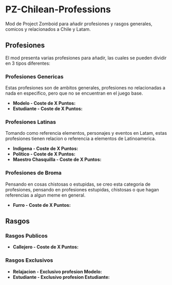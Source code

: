 # PZ-Chilean-Professions
Mod de Project Zomboid para añadir profesiones y rasgos generales, comicos y relacionados a Chile y Latam.

## Profesiones
El mod presenta varias profesiones para añadir, las cuales se pueden dividir en 3 tipos diferentes:

### Profesiones Genericas
Estas profesiones son de ambitos generales, profesiones no relacionadas a nada en especifico, pero que no se encuentran en el juego base.

* **Modelo - Coste de X Puntos:**
* **Estudiante - Coste de X Puntos:**

### Profesiones Latinas
Tomando como referencia elementos, personajes y eventos en Latam, estas profesiones tienen relacion o referencia a elementos de Latinoamerica.

* **Indigena - Coste de X Puntos:**
* **Politico - Coste de X Puntos:**
* **Maestro Chasquilla - Coste de X Puntos:**

### Profesiones de Broma
Pensando en cosas chistosas o estupidas, se creo esta categoria de profesiones, pensando en profesiones estupidas, chistosas o que hagan referencias a algun meme en general.

* **Furro - Coste de X Puntos:**


## Rasgos

### Rasgos Publicos
* **Callejero - Coste de X Puntos:**

### Rasgos Exclusivos
* **Relajacion - Exclusivo profesion Modelo:**
* **Estudiante - Exclusivo profesion Estudiante:**
